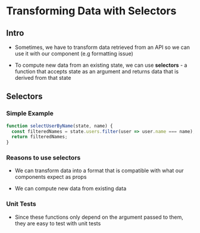 # Transforming Data with Selectors

## Intro

* Sometimes, we have to transform data retrieved from an API so we can use it with our component (e.g formatting issue)

* To compute new data from an existing state, we can use **selectors** - a function that accepts state as an argument and returns data that is derived from that state

## Selectors

### Simple Example
```javascript
function selectUserByName(state, name) {
  const filteredNames = state.users.filter(user => user.name === name);
  return filteredNames;
}
```

### Reasons to use selectors
* We can transform data into a format that is compatible with what our components expect as props

* We can compute new data from existing data

### Unit Tests
* Since these functions only depend on the argument passed to them, they are easy to test with unit tests